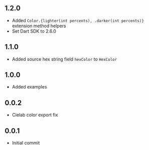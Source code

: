 ## 1.2.0

* Added `Color.{lighter(int percents), .darker(int percents)}` extension method helpers
* Set Dart SDK to 2.6.0

## 1.1.0

* Added source hex string field `hexColor` to `HexColor`

## 1.0.0

* Added examples

## 0.0.2

* Cielab color export fix

## 0.0.1

* Initial commit

